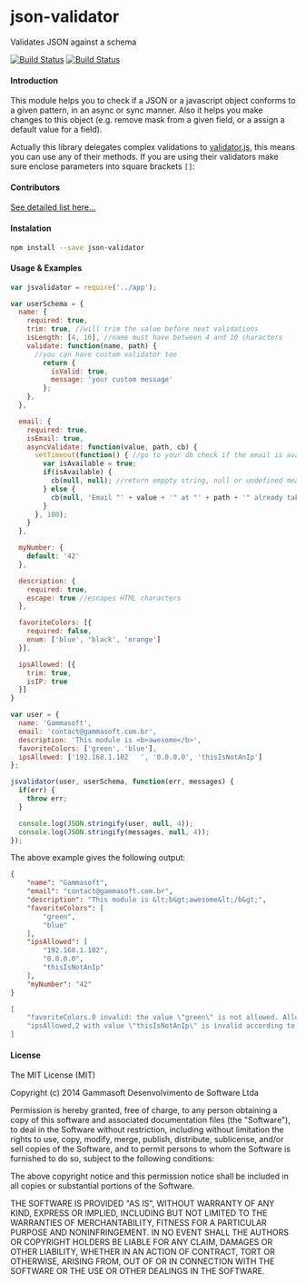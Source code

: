 json-validator
==============

Validates JSON against a schema

[![Build Status](https://drone.io/github.com/gammasoft/json-validator/status.png)](https://drone.io/github.com/gammasoft/json-validator/latest)
[![Build Status](https://travis-ci.org/gammasoft/json-validator.svg?branch=master)](https://travis-ci.org/gammasoft/json-validator)

#### Introduction

This module helps you to check if a JSON or a javascript object conforms to a given pattern, in an async or sync manner. Also it helps you make changes to this object (e.g. remove mask from a given field, or a assign a default value for a field).  

Actually this library delegates complex validations to [validator.js](https://github.com/chriso/validator.js), this means you can use any of their methods. If you are using their validators make sure enclose parameters into square brackets `[]`: 

#### Contributors

[See detailed list here...](contributors.md)

#### Instalation

```bash
npm install --save json-validator
```

#### Usage & Examples
 
```javascript
var jsvalidator = require('../app');

var userSchema = {
  name: {
    required: true,
    trim: true, //will trim the value before next validations
    isLength: [4, 10], //name must have between 4 and 10 characters
    validate: function(name, path) {
      //you can have custom validator too
        return {
          isValid: true,
          message: 'your custom message'
        };
    },
  },

  email: {
    required: true,
    isEmail: true,
    asyncValidate: function(value, path, cb) {
      setTimeout(function() { //go to your db check if the email is available
        var isAvailable = true;
        if(isAvailable) {
          cb(null, null); //return emppty string, null or undefined means no validation error
        } else {
          cb(null, 'Email "' + value + '" at "' + path + '" already taken!');
        }
      }, 100);
    }
  },

  myNumber: {
    default: '42'
  },

  description: {
    required: true,
    escape: true //escapes HTML characters
  },

  favoriteColors: [{
    required: false,
    enum: ['blue', 'black', 'orange']
  }],

  ipsAllowed: [{
    trim: true,
    isIP: true
  }]
}

var user = {
  name: 'Gammasoft',
  email: 'contact@gammasoft.com.br',
  description: 'This module is <b>awesome</b>',
  favoriteColors: ['green', 'blue'],
  ipsAllowed: ['192.168.1.102   ', '0.0.0.0', 'thisIsNotAnIp']
};

jsvalidator(user, userSchema, function(err, messages) {
  if(err) {
    throw err;
  }

  console.log(JSON.stringify(user, null, 4));
  console.log(JSON.stringify(messages, null, 4));
});
```

The above example gives the following output:

```json
{
    "name": "Gammasoft",
    "email": "contact@gammasoft.com.br",
    "description": "This module is &lt;b&gt;awesome&lt;/b&gt;",
    "favoriteColors": [
        "green",
        "blue"
    ],
    "ipsAllowed": [
        "192.168.1.102",
        "0.0.0.0",
        "thisIsNotAnIp"
    ],
    "myNumber": "42"
}

[
    "favoriteColors.0 invalid: the value \"green\" is not allowed. Allowed values are: blue, black, orange",
    "ipsAllowed,2 with value \"thisIsNotAnIp\" is invalid according to validator \"isIP\""
]
```


#### License 

The MIT License (MIT)

Copyright (c) 2014 Gammasoft Desenvolvimento de Software Ltda

Permission is hereby granted, free of charge, to any person obtaining a copy of this software and associated documentation files (the "Software"), to deal in the Software without restriction, including without limitation the rights to use, copy, modify, merge, publish, distribute, sublicense, and/or sell copies of the Software, and to permit persons to whom the Software is furnished to do so, subject to the following conditions:

The above copyright notice and this permission notice shall be included in all copies or substantial portions of the Software.

THE SOFTWARE IS PROVIDED "AS IS", WITHOUT WARRANTY OF ANY KIND, EXPRESS OR IMPLIED, INCLUDING BUT NOT LIMITED TO THE WARRANTIES OF MERCHANTABILITY, FITNESS FOR A PARTICULAR PURPOSE AND NONINFRINGEMENT. IN NO EVENT SHALL THE AUTHORS OR COPYRIGHT HOLDERS BE LIABLE FOR ANY CLAIM, DAMAGES OR OTHER LIABILITY, WHETHER IN AN ACTION OF CONTRACT, TORT OR OTHERWISE, ARISING FROM, OUT OF OR IN CONNECTION WITH THE SOFTWARE OR THE USE OR OTHER DEALINGS IN THE SOFTWARE.
